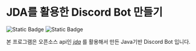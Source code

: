 # JDA를 활용한 Discord Bot 만들기
![Static Badge](https://img.shields.io/badge/Java-3766AB)
 ![Static Badge](https://img.shields.io/badge/DiscordApi-JDA-8A2BE2) 


본 프로그램은 오픈소스 api인 *[jda](https://github.com/discord-jda/JDA)* 를 활용해서 만든 Java기반 Discord Bot 입니다.
